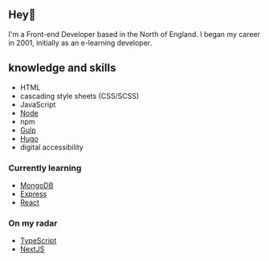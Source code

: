 ## Hey👋

I'm a Front-end Developer based in the North of England. I began my career in 2001, initially as an e-learning developer.


## knowledge and skills

* HTML
* cascading style sheets (CSS/SCSS)
* JavaScript
* [Node](https://nodejs.org)
* npm
* [Gulp](https://gulpjs.com/)
* [Hugo](https://gohugo.io/)
* digital accessibility



### Currently learning

* [MongoDB](https://www.mongodb.com/)
* [Express](https://expressjs.com/)
* [React](https://raectjs.org/)

### On my radar

* [TypeScript](https://www.typescriptlang.org/)
* [NextJS](https://nextjs.org/)
